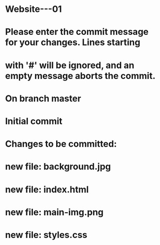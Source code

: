 # Website---01
# Please enter the commit message for your changes. Lines starting
# with '#' will be ignored, and an empty message aborts the commit.
#
# On branch master
#
# Initial commit
#
# Changes to be committed:
#	new file:   background.jpg
#	new file:   index.html
#	new file:   main-img.png
#	new file:   styles.css
#

